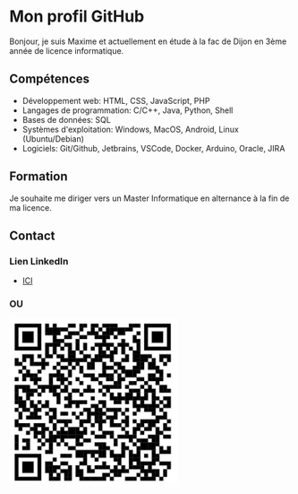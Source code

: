 # Mon profil GitHub


Bonjour, je suis Maxime et actuellement en étude à la fac de Dijon en 3ème année de licence informatique.

<h2>Compétences</h2>

<ul>
<li>Développement web: HTML, CSS, JavaScript, PHP</li>
<li>Langages de programmation: C/C++, Java, Python, Shell</li>
<li>Bases de données: SQL</li>
<li>Systèmes d'exploitation: Windows, MacOS, Android, Linux (Ubuntu/Debian)</li>
<li>Logiciels: Git/Github, Jetbrains, VSCode, Docker, Arduino, Oracle, JIRA</li>
</ul>


<h2>Formation</h2>

Je souhaite me diriger vers un Master Informatique en alternance à la fin de ma licence.

<h2>Contact</h2>

<h3>Lien LinkedIn</h3>
<ul>
<li>
<a href="https://www.linkedin.com/in/maxime-colliat-6561a1235/">ICI</a>
</li>
</ul>

<h3>OU</h3>



<img src="https://github.com/Maxime-Cllt/Maxime-Cllt/blob/main/Lien_Linkedin.png" width="300" height="300"/>


